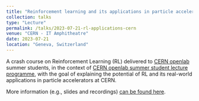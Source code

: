 ```yaml
---
title: "Reinforcement learning and its applications in particle accelerators at CERN"
collection: talks
type: "Lecture"
permalink: /talks/2023-07-21-rl-applications-cern
venue: "CERN - IT Amphitheatre"
date: 2023-07-21
location: "Geneva, Switzerland"
---
```


A crash course on Reinforcement Learning (RL) delivered to [CERN openlab](https://openlab.cern/) summer students,
in the context of [CERN openlab summer student lecture programme](https://indico.cern.ch/category/16988/),
with the goal of explaining the potential of RL and its real-world applications in particle accelerators at CERN. 

More information (e.g., slides and recordings) [can be found here](https://indico.cern.ch/event/1293862/).
  
